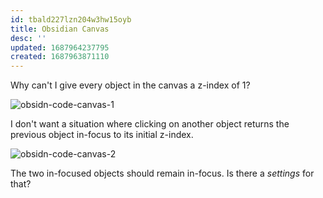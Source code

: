 ```yaml
---
id: tbald227lzn204w3hw15oyb
title: Obsidian Canvas
desc: ''
updated: 1687964237795
created: 1687963871110
---
```


Why can't I give every object in the canvas a z-index of 1?

![obsidn-code-canvas-1](/assets/images/obsidn-code-canvas-1.png)

I don't want a situation where clicking on another object returns the previous object in-focus to its initial z-index.

![obsidn-code-canvas-2](/assets/images/obsidn-code-canvas-2.png)

The two in-focused objects should remain in-focus. Is there a _settings_ for that?
